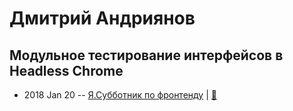 # Дмитрий Андриянов

## Модульное тестирование интерфейсов в Headless Chrome
- 2018 Jan 20 -- [Я.Субботник по фронтенду](https://youtu.be/jUycQRFoOww)  | [:notebook:](https://yadi.sk/i/rA7rKDav3Rcu3z)  
